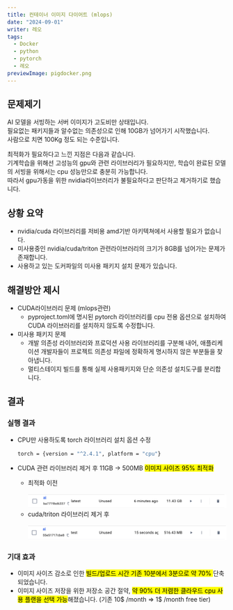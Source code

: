 ```yaml
---
title: 컨테이너 이미지 다이어트 (mlops)
date: "2024-09-01"
writer: 레오
tags:
  - Docker
  - python
  - pytorch
  - 레오
previewImage: pigdocker.png
---
```


## 문제제기

AI 모델을 서빙하는 서버 이미지가 고도비만 상태입니다.<br>
필요없는 패키지들과 알수없는 의존성으로 인해 10GB가 넘어가기 시작했습니다.<br>
사람으로 치면 100Kg 정도 되는 수준입니다.

최적화가 필요하다고 느낀 지점은 다음과 같습니다. <br>
기계학습을 위해선 고성능의 gpu와 관련 라이브러리가 필요하지만, 학습이 완료된 모델의 서빙을 위해서는 cpu 성능만으로 충분히 가능합니다. <br>
따라서 gpu가동을 위한 nvidia라이브러리가 불필요하다고 판단하고 제거하기로 했습니다.

## 상황 요약

- nvidia/cuda 라이브러리를 저비용 amd기반 아키텍쳐에서 사용할 필요가 없습니다.
- 미사용중인 nvidia/cuda/triton 관련라이브러리의 크기가 8GB를 넘어가는 문제가 존재합니다.
- 사용하고 있는 도커파일의 미사용 패키지 설치 문제가 있습니다.

## 해결방안 제시

- CUDA라이브러리 문제 (mlops관련)
  - pyproject.toml에 명시된 pytorch 라이브러리를 cpu 전용 옵션으로 설치하여 CUDA 라이브러리를 설치하지 않도록 수정합니다.
- 미사용 패키지 문제
  - 개발 의존성 라이브러리와 프로덕션 사용 라이브러리를 구분해 내어, 애플리케이션 개발자들이 프로젝트 의존성 파일에 정확하게 명시하지 않은 부분들을 찾아냅니다.
  - 멀티스테이지 빌드를 통해 실제 사용패키지와 단순 의존성 설치도구를 분리합니다.

## 결과

### 실행 결과

- CPU만 사용하도록 torch 라이브러리 설치 옵션 수정

  ```bash
  torch = {version = "^2.4.1", platform = "cpu"}
  ```

- CUDA 관련 라이브러리 제거 후 11GB → 500MB <mark>이미지 사이즈 95% 최적화 </mark><br>

  - 최적화 이전 <br>
    <br>
    ![스크린샷 2024-09-15 오전 11.31.11.png](./assets/ai-size1.png)
    <br>
  - cuda/triton 라이브러리 제거 후 <br>
    <br>
    ![스크린샷 2024-09-15 오후 2.32.26.png](./assets/ai-size2.png)
    <br>

### 기대 효과

- 이미지 사이즈 감소로 인한 <mark>빌드/업로드 시간 기존 10분에서 3분으로 약 70% </mark>단축되었습니다.
- 이미지 사이즈 저장을 위한 저장소 공간 절약, <mark>약 90% 더 저렴한 클라우드 cpu 사용 플랜을 선택 가능</mark>해졌습니다. (기존 10$ /month => 1$ /month free tier)
